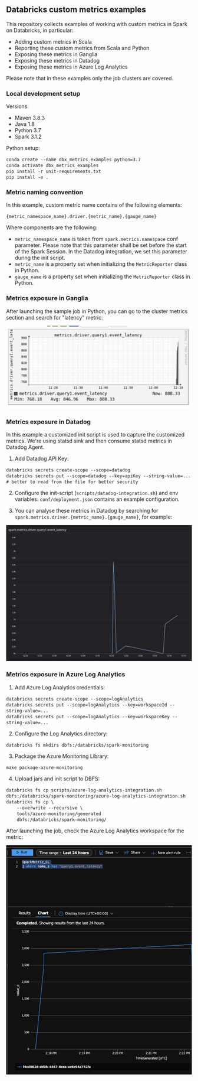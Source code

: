 ## Databricks custom metrics examples


This repository collects examples of working with custom metrics in Spark on Databricks, in particular:

* Adding custom metrics in Scala
* Reporting these custom metrics from Scala and Python
* Exposing these metrics in Ganglia
* Exposing these metrics in Datadog 
* Exposing these metrics in Azure Log Analytics

Please note that in these examples only the job clusters are covered.

### Local development setup

Versions:
* Maven 3.8.3
* Java 1.8
* Python 3.7
* Spark 3.1.2


Python setup:
```
conda create --name dbx_metrics_examples python=3.7
conda activate dbx_metrics_examples
pip install -r unit-requirements.txt
pip install -e .
```

### Metric naming convention 

In this example, custom metric name contains of the following elements:
```
{metric_namespace_name}.driver.{metric_name}.{gauge_name}
```
Where components are the following:
* `metric_namespace_name` is taken from `spark.metrics.namespace` conf parameter. 
Please note that this parameter shall be set before the start of the Spark Session. In the Datadog integration, we set this parameter during the init script.
* `metric_name` is a property set when initializing the `MetricReporter` class in Python.
* `gauge_name` is a property set when initializing the `MetricReporter` class in Python.

### Metrics exposure in Ganglia

After launching the sample job in Python, you can go to the cluster metrics section and search for "latency" metric:

![Ganglia](images/ganglia.png "Ganglia")


### Metrics exposure in Datadog


In this example a customized init script is used to capture the customized metrics. We're using statsd sink and then consume statsd metrics in Datadog Agent.

1. Add Datadog API Key:
```
databricks secrets create-scope --scope=datadog
databricks secrets put --scope=datadog --key=apiKey --string-value=... # better to read from the file for better security
```
2. Configure the init-script (`scripts/datadog-integration.sh`) and env variables. `conf/deployment.json` contains an example configuration.

3. You can analyse these metrics in Datadog by searching for `spark.metrics.driver.{metric_name}.{gauge_name}`, for example:

![Datadog](images/datadog.png "Datadog")


### Metrics exposure in Azure Log Analytics

1. Add Azure Log Analytics credentials:
```
databricks secrets create-scope --scope=logAnalytics
databricks secrets put --scope=logAnalytics --key=workspaceId --string-value=...
databricks secrets put --scope=logAnalytics --key=workspaceKey --string-value=... 
```

2. Configure the Log Analytics directory:
```
databricks fs mkdirs dbfs:/databricks/spark-monitoring
```

3. Package the Azure Monitoring Library:
```
make package-azure-monitoring
```

4. Upload jars and init script to DBFS:
```
databricks fs cp scripts/azure-log-analytics-integration.sh dbfs:/databricks/spark-monitoring/azure-log-analytics-integration.sh
databricks fs cp \
    --overwrite --recursive \
    tools/azure-monitoring/generated
    dbfs:/databricks/spark-monitoring/
```

After launching the job, check the Azure Log Analytics workspace for the metric:

![Azure Log Analytics](images/azure-log-analytics.png "Azure Log Analytics")